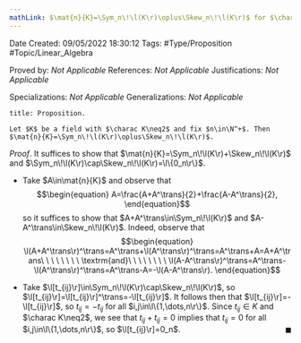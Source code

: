 ```yaml
---
mathLink: $\mat{n}{K}=\Sym_n\!\l(K\r)\oplus\Skew_n\!\l(K\r)$ for $\charac K\neq2$
---
```


<div class="topSpace"></div>

Date Created: 09/05/2022 18:30:12
Tags: #Type/Proposition #Topic/Linear_Algebra

Proved by: _Not Applicable_
References: _Not Applicable_
Justifications: _Not Applicable_

Specializations: _Not Applicable_
Generalizations: _Not Applicable_

``` ad-Proposition
title: Proposition.

Let $K$ be a field with $\charac K\neq2$ and fix $n\in\N^+$. Then $\mat{n}{K}=\Sym_n\!\l(K\r)\oplus\Skew_n\!\l(K\r)$.

```

_Proof_. It suffices to show that $\mat{n}{K}=\Sym_n\!\l(K\r)+\Skew_n\!\l(K\r)$ and $\Sym_n\!\l(K\r)\cap\Skew_n\!\l(K\r)=\l\{0_n\r\}$.
* Take $A\in\mat{n}{K}$ and observe that
$$\begin{equation}
    A=\frac{A+A^\trans}{2}+\frac{A-A^\trans}{2},
\end{equation}$$
so it suffices to show that $A+A^\trans\in\Sym_n\!\l(K\r)$ and $A-A^\trans\in\Skew_n\!\l(K\r)$. Indeed, observe that
$$\begin{equation}
    \l(A+A^\trans\r)^\trans=A^\trans+\l(A^\trans\r)^\trans=A^\trans+A=A+A^\trans\ \ \ \ \ \ \ \ \textrm{and}\ \ \ \ \ \ \ \ \l(A-A^\trans\r)^\trans=A^\trans-\l(A^\trans\r)^\trans=A^\trans-A=-\l(A-A^\trans\r).
\end{equation}$$

* Take $\l[t_{ij}\r]\in\Sym_n\!\l(K\r)\cap\Skew_n\!\l(K\r)$, so $\l[t_{ij}\r]=\l[t_{ij}\r]^\trans=-\l[t_{ij}\r]$. It follows then that $\l[t_{ij}\r]=-\l[t_{ij}\r]$, so $t_{ij}=-t_{ij}$ for all $i,j\in\l\{1,\dots,n\r\}$. Since $t_{ij}\in K$ and $\charac K\neq2$, we see that $t_{ij}+t_{ij}=0$ implies that $t_{ij}=0$ for all $i,j\in\l\{1,\dots,n\r\}$, so $\l[t_{ij}\r]=0_n$.<span style="float:right;">$\blacksquare$</span>
